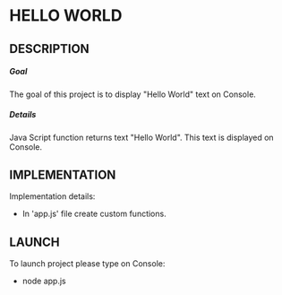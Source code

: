 HELLO WORLD
============


DESCRIPTION
-----------

##### Goal
The goal of this project is to display "Hello World" text on Console.

##### Details
Java Script function returns text "Hello World". This text is displayed on Console.


IMPLEMENTATION
-----------

Implementation details:
* In 'app.js' file create custom functions.
  

LAUNCH
------

To launch project please type on Console:
* node app.js